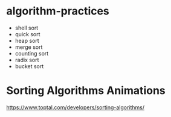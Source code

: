 # algorithm-practices

* shell sort
* quick sort
* heap sort
* merge sort
* counting sort
* radix sort
* bucket sort


# Sorting Algorithms Animations
https://www.toptal.com/developers/sorting-algorithms/

